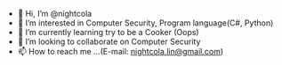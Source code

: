 - 👋 Hi, I’m @nightcola
- 👀 I’m interested in Computer Security, Program language(C#, Python) 
- 🌱 I’m currently learning try to be a Cooker (Oops)
- 💞️ I’m looking to collaborate on Computer Security
- 📫 How to reach me ...(E-mail: nightcola.lin@gmail.com)

<!---
nightcola/nightcola is a ✨ special ✨ repository because its `README.md` (this file) appears on your GitHub profile.
You can click the Preview link to take a look at your changes.
--->
